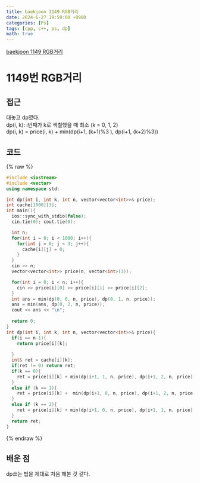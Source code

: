 ```yaml
---
title: baekjoon 1149:RGB거리
date: 2024-6-27 19:59:00 +0900
categories: [Ps]
tags: [cpp, c++, ps, dp]
math: true
---
```


[baekjoon 1149 RGB거리](https://www.acmicpc.net/problem/1149)

# 1149번 RGB거리

## 접근
대놓고 dp였다.  
dp(i, k): i번째가 k로 색칠했을 때 최소 (k = 0, 1, 2)  
dp(i, k) = price(i, k) + min(dp(i+1, (k+1)%3 ), dp(i+1, (k+2)%3))


## 코드
{% raw %}
```cpp
#include <iostream>
#include <vector>
using namespace std;

int dp(int i, int k, int n, vector<vector<int>>& price);
int cache[1000][3];
int main(){
  ios::sync_with_stdio(false);
  cin.tie(0); cout.tie(0);

  int n;
  for(int i = 0; i < 1000; i++){
    for(int j = 0; j < 3; j++){
      cache[i][j] = 0;
    }
  }
  cin >> n;
  vector<vector<int>> price(n, vector<int>(3));

  for(int i = 0; i < n; i++){
    cin >> price[i][0] >> price[i][1] >> price[i][2];
  }
  int ans = min(dp(0, 0, n, price), dp(0, 1, n, price));
  ans = min(ans, dp(0, 2, n, price));
  cout << ans << "\n";
  
  return 0;
}
int dp(int i, int k, int n, vector<vector<int>>& price){
  if(i == n-1){
    return price[i][k];
    
  }
  int& ret = cache[i][k];
  if(ret != 0) return ret;
  if(k == 0){
    ret = price[i][k] + min(dp(i+1, 1, n, price), dp(i+1, 2, n, price));
  }
  else if (k == 1){
    ret = price[i][k] +  min(dp(i+1, 0, n, price), dp(i+1, 2, n, price));
  }
  else if (k == 2){
    ret = price[i][k] + min(dp(i+1, 0, n, price), dp(i+1, 1, n, price));
  }
  return ret;
}
```
{% endraw %}
 

## 배운 점

dp쓰는 법을 제대로 처음 해본 것 같다.
